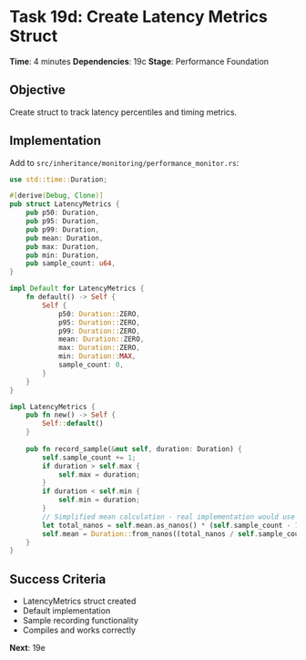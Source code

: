 # Task 19d: Create Latency Metrics Struct
**Time**: 4 minutes
**Dependencies**: 19c
**Stage**: Performance Foundation

## Objective
Create struct to track latency percentiles and timing metrics.

## Implementation
Add to `src/inheritance/monitoring/performance_monitor.rs`:
```rust
use std::time::Duration;

#[derive(Debug, Clone)]
pub struct LatencyMetrics {
    pub p50: Duration,
    pub p95: Duration,
    pub p99: Duration,
    pub mean: Duration,
    pub max: Duration,
    pub min: Duration,
    pub sample_count: u64,
}

impl Default for LatencyMetrics {
    fn default() -> Self {
        Self {
            p50: Duration::ZERO,
            p95: Duration::ZERO,
            p99: Duration::ZERO,
            mean: Duration::ZERO,
            max: Duration::ZERO,
            min: Duration::MAX,
            sample_count: 0,
        }
    }
}

impl LatencyMetrics {
    pub fn new() -> Self {
        Self::default()
    }
    
    pub fn record_sample(&mut self, duration: Duration) {
        self.sample_count += 1;
        if duration > self.max {
            self.max = duration;
        }
        if duration < self.min {
            self.min = duration;
        }
        // Simplified mean calculation - real implementation would use proper percentile calculation
        let total_nanos = self.mean.as_nanos() * (self.sample_count - 1) as u128 + duration.as_nanos();
        self.mean = Duration::from_nanos((total_nanos / self.sample_count as u128) as u64);
    }
}
```

## Success Criteria
- LatencyMetrics struct created
- Default implementation
- Sample recording functionality
- Compiles and works correctly

**Next**: 19e